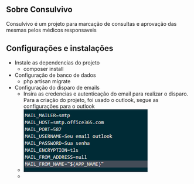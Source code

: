 ## Sobre Consulvivo

Consulvivo é um projeto para marcação de consultas e aprovação das mesmas pelos médicos responsaveis

## Configurações e instalações

* Instale as dependencias do projeto
  * composer install
* Configuração de banco de dados
  * php artisan migrate
* Configuração do disparo de emails
  * Insira as credencias e autenticação do email para realizar o disparo. Para a criação do projeto, foi usado o outlook, segue as configurações para o outlook
  * ![](image/README/1610158856674.png)
  *
